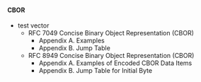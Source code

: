 #### CBOR

* test vector
  * RFC 7049 Concise Binary Object Representation (CBOR)
    * Appendix A.  Examples
    * Appendix B.  Jump Table
  * RFC 8949 Concise Binary Object Representation (CBOR)
    * Appendix A.  Examples of Encoded CBOR Data Items
    * Appendix B.  Jump Table for Initial Byte
